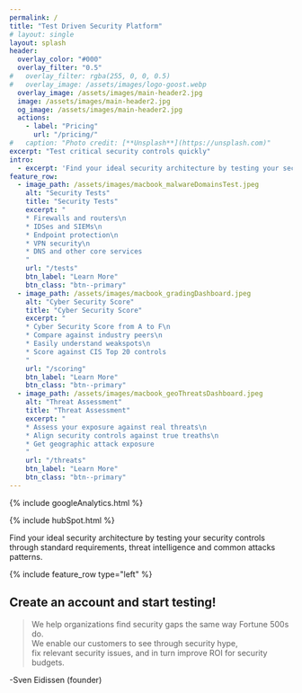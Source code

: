 ```yaml
---
permalink: /
title: "Test Driven Security Platform"
# layout: single
layout: splash
header:
  overlay_color: "#000"
  overlay_filter: "0.5"
#   overlay_filter: rgba(255, 0, 0, 0.5)
#   overlay_image: /assets/images/logo-goost.webp
  overlay_image: /assets/images/main-header2.jpg
  image: /assets/images/main-header2.jpg
  og_image: /assets/images/main-header2.jpg
  actions:
    - label: "Pricing"
      url: "/pricing/"
#   caption: "Photo credit: [**Unsplash**](https://unsplash.com)"
excerpt: "Test critical security controls quickly"
intro: 
  - excerpt: 'Find your ideal security architecture by testing your security controls through standard requirements, threat intelligence and common attacks patterns.'
feature_row:
  - image_path: /assets/images/macbook_malwareDomainsTest.jpeg
    alt: "Security Tests"
    title: "Security Tests"
    excerpt: "
    * Firewalls and routers\n
    * IDSes and SIEMs\n
    * Endpoint protection\n
    * VPN security\n
    * DNS and other core services
    "
    url: "/tests"
    btn_label: "Learn More"
    btn_class: "btn--primary"
  - image_path: /assets/images/macbook_gradingDashboard.jpeg
    alt: "Cyber Security Score"
    title: "Cyber Security Score"
    excerpt: "
    * Cyber Security Score from A to F\n
    * Compare against industry peers\n
    * Easily understand weakspots\n
    * Score against CIS Top 20 controls
    "
    url: "/scoring"
    btn_label: "Learn More"
    btn_class: "btn--primary"
  - image_path: /assets/images/macbook_geoThreatsDashboard.jpeg
    alt: "Threat Assessment"
    title: "Threat Assessment"
    excerpt: "
    * Assess your exposure against real threats\n
    * Align security controls against true treaths\n
    * Get geographic attack exposure
    "
    url: "/threats"
    btn_label: "Learn More"
    btn_class: "btn--primary"
---
```

<!-- Google analytics -->
{% include googleAnalytics.html %}
<!-- Hub Spot analytics -->
{% include hubSpot.html %}

Find your ideal security architecture by testing your security controls through standard requirements, threat intelligence and common attacks patterns.

{% include feature_row type="left" %}



## Create an account and start testing!

<script charset="utf-8" type="text/javascript" src="//js.hsforms.net/forms/shell.js"></script>
<script>
  hbspt.forms.create({
	portalId: "8898112",
	formId: "2b1cfdb3-6618-4dd8-86e4-4786274c0d38"
});
</script>


>We help organizations find security gaps the same way Fortune 500s do.  
>We enable our customers to see through security hype,  
>fix relevant security issues, 
>and in turn improve ROI for security budgets. 

-Sven Eidissen (founder)